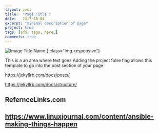 ```yaml
---
layout: post
title:  "Page Title "
date:   2017-10-04
excerpt: "minimal description of page"
project: true
tags: [add, tags, here,]
comments: true
---
```


![Image Title Name](/assets/img/blog/<image-name>)
{:class="img-responsive"}


This is a an area where text goes
Adding the project false flag allows this template to go into the post section of your page


https://jekyllrb.com/docs/posts/

https://jekyllrb.com/docs/structure/

## RefernceLinks.com
## https://www.linuxjournal.com/content/ansible-making-things-happen
